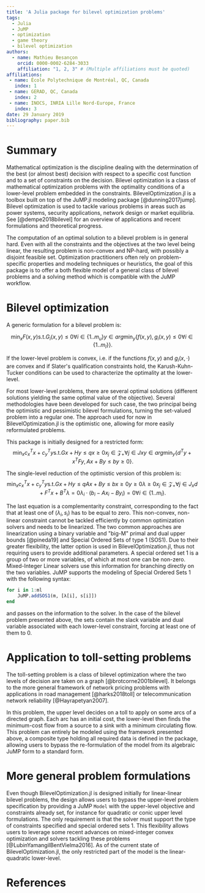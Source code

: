```yaml
---
title: 'A Julia package for bilevel optimization problems'
tags:
  - Julia
  - JuMP
  - optimization
  - game theory
  - bilevel optimization
authors:
  - name: Mathieu Besançon
    orcid: 0000-0002-6284-3033
    affiliation: "1, 2, 3" # (Multiple affiliations must be quoted)
affiliations:
 - name: École Polytechnique de Montréal, QC, Canada
   index: 1
 - name: GERAD, QC, Canada
   index: 2
 - name: INOCS, INRIA Lille Nord-Europe, France
   index: 3
date: 29 January 2019
bibliography: paper.bib
---
```


# Summary

Mathematical optimization is the discipline dealing with
the determination of the best
(or almost best) decision with respect to a specific cost function and to
a set of constraints on the decision.
Bilevel optimization is a class of mathematical optimization problems
with the optimality conditions of a lower-level problem embedded in the
constraints. BilevelOptimization.jl is a toolbox built on top of the JuMP.jl
modeling package [@dunning2017jump].
Bilevel optimization is used to tackle various problems in areas such as
power systems, security applications, network design or market equilibria.
See [@dempe2018bilevel] for an overview of applications and recent
formulations and theoretical progress.  

The computation of an optimal solution to a bilevel problem is in general hard.
Even with all the constraints and the objectives at the two level being linear,
the resulting problem is non-convex and NP-hard, with possibly a disjoint
feasible set. Optimization practitioners often rely on problem-specific
properties and modeling techniques or heuristics, the goal of this package
is to offer a both flexible model of a general class of bilevel problems
and a solving method which is compatible with the JuMP workflow.    

# Bilevel optimization

A generic formulation for a bilevel problem is:

$$\min_{x} F(x,y)
\text{s.t.}
G_i(x,y) \leq 0 \forall i \in \{1..m_u\}
y \in arg \min_y \{ f(x,y),
                   g_i(x,y) \leq 0 \forall i \in \{1..m_l\}
                 \}.$$

If the lower-level problem is convex, i.e. if the functions $f(x,y)$ and
$g_i(x,\cdot)$ are convex and if Slater's qualification constraints hold,
the Karush-Kuhn-Tucker conditions can be used to characterize the optimality
at the lower-level.  

For most lower-level problems, there are several optimal solutions
(different solutions yielding the same optimal value of the objective).
Several methodologies have been developed for such case, the two principal
being the optimistic and pessimistic bilevel formulations, turning the
set-valued problem into a regular one. The approach used for now in
BilevelOptimization.jl is the optimistic one, allowing for more
easily reformulated problems.  

This package is initially designed for a restricted form:
$$\min_{x} c_x^T x + c_y^T y
\text{s.t.}
G x + H y \leq q
x \geq 0
x_j \in \mathcal{Z}_+ \forall j \in Jx
y \in arg \min_y \{ d^T y + x^T F y,
                   A x + B y \leq b
                   y \geq 0
                 \}.$$

The single-level reduction of the optimistic version of this problem is:
$$\min_{x} c_x^T x + c_y^T y
\text{s.t.}
G x + H y \leq q
A x + B y \leq b
x \geq 0
y \geq 0
\lambda \geq 0
x_j \in \mathcal{Z}_+ \forall j \in J_x
d + F^T x + B^T \lambda = 0
\lambda_i \cdot (b_i - Ax_i - By_i) = 0 \forall i \in \{1..m_l\}.$$

The last equation is a complementarity constraint, corresponding
to the fact that at least one of $(\lambda_i, s_i)$ has to be equal
to zero. This non-convex, non-linear constraint cannot be tackled
efficiently by common optimization solvers and needs to be linearized.
The two common approaches are linearization using a binary variable and
"big-M" primal and dual upper bounds [@pineda19] and Special Ordered Sets
of type 1 (SOS1). Due to their greater flexibility, the latter option is used
in BilevelOptimization.jl, thus not requiring users to provide additional
parameters. A special ordered set 1 is a group of two or more variables,
of which at most one can be non-zero. Mixed-Integer Linear solvers use this
information for branching directly on the two variables.
JuMP supports the modeling of Special Ordered Sets 1 with the following syntax:

```julia
for i in 1:ml
    JuMP.addSOS1(m, [λ[i], s[i]])
end
```

and passes on the information to the solver. In the case of the bilevel
problem presented above, the sets contain the slack variable and dual variable
associated with each lower-level constraint, forcing at least one of them to 0.  

# Application to toll-setting problems

The toll-setting problem is a class of bilevel optimization where the two
levels of decision are taken on a graph [@brotcorne2001bilevel].
It belongs to the more general framework of network pricing problems with
applications in road management [@harks2018toll] or telecommunication
network reliability [@Hayrapetyan2007].  

In this problem, the upper level decides on a toll to apply on some arcs
of a directed graph. Each arc has an initial cost, the lower-level then
finds the minimum-cost flow from a source to a sink with a minimum circulating
flow. This problem can entirely be modeled using the framework
presented above, a composite type holding all required data is defined
in the package, allowing users to bypass the re-formulation of the model
from its algebraic JuMP form to a standard form.

# More general problem formulations

Even though BilevelOptimization.jl is designed initially for linear-linear
bilevel problems, the design allows users to bypass the upper-level problem
specification by providing a JuMP `Model` with the upper-level objective
and constraints already set, for instance for quadratic or conic upper level
formulations. The only requirement is that the solver must support
the type of constraints specified and special ordered sets 1.
This flexibility allows users to leverage some recent advances on
mixed-integer convex optimization and solvers tackling these problems
[@LubinYamangilBentVielma2016]. As of the current state of BilevelOptimization.jl,
the only restricted part of the model is the linear-quadratic lower-level.

# References
